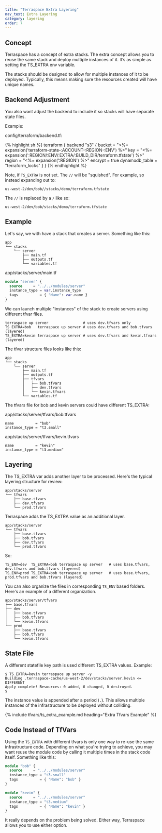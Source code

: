 ```yaml
---
title: "Terraspace Extra Layering"
nav_text: Extra Layering
category: layering
order: 7
---
```


## Concept

Terraspace has a concept of extra stacks. The extra concept allows you to reuse the same stack and deploy multiple instances of it. It’s as simple as setting the TS_EXTRA env variable.

The stacks should be designed to allow for multiple instances of it to be deployed. Typically, this means making sure the resources created will have unique names.

## Backend Adjustment

You also want adjust the backend to include it so stacks will have separate state files.

Example:

config/terraform/backend.tf:

{% highlight sh %}
terraform {
  backend "s3" {
    bucket = "<%= expansion('terraform-state-:ACCOUNT-:REGION-:ENV') %>"
    key = "<%= expansion(':REGION/:ENV/:EXTRA/:BUILD_DIR/terraform.tfstate') %>"
    region = "<%= expansion(':REGION') %>"
    encrypt = true
    dynamodb_table = "terraform_locks"
  }
}
{% endhighlight %}

Note, if `TS_EXTRA` is not set. The `//` will be "squished". For example, so instead expanding out to:

    us-west-2/dev/bob//stacks/demo/terraform.tfstate

The `//` is replaced by a `/` like so:

    us-west-2/dev/bob/stacks/demo/terraform.tfstate

## Example

Let's say, we with have a stack that creates a server. Something like this:

    app
    └── stacks
        └── server
            ├── main.tf
            ├── outputs.tf
            └── variables.tf

app/stacks/server/main.tf

```terraform
module "server" {
  source     = "../../modules/server"
  instance_type = var.instance_type
  tags          = { "Name": var.name }
}
```

We can launch multiple "instances" of the stack to create servers using different tfvar files.

    terraspace up server                # uses dev.tfvars only
    TS_EXTRA=bob   terraspace up server # uses dev.tfvars and bob.tfvars (layered)
    TS_EXTRA=kevin terraspace up server # uses dev.tfvars and kevin.tfvars (layered)

The tfvar structure files looks like this:

    app
    └── stacks
        └── server
            ├── main.tf
            ├── outputs.tf
            ├── tfvars
            │   ├── bob.tfvars
            │   ├── dev.tfvars
            │   └── kevin.tfvars
            └── variables.tf

The tfvars file for bob and kevin servers could have different TS_EXTRA:

app/stacks/server/tfvars/bob.tfvars

    name          = "bob"
    instance_type = "t3.small"

app/stacks/server/tfvars/kevin.tfvars

    name          = "kevin"
    instance_type = "t3.medium"

## Layering

The TS_EXTRA var adds another layer to be processed. Here's the typical layering structure for review:

    app/stacks/server
    └── tfvars
        ├── base.tfvars
        ├── dev.tfvars
        └── prod.tfvars

Terraspace adds the TS_EXTRA value as an additional layer.

    app/stacks/server
    └── tfvars
        ├── base.tfvars
        ├── bob.tfvars
        ├── dev.tfvars
        └── prod.tfvars

So:

    TS_ENV=dev  TS_EXTRA=bob terraspace up server   # uses base.tfvars, dev.tfvars and bob.tfvars (layered)
    TS_ENV=prod TS_EXTRA=bob terraspace up server   # uses base.tfvars, prod.tfvars and bob.tfvars (layered)

You can also organize the files in corresponding `TS_ENV` based folders. Here's an example of a different organization.

    app/stacks/server/tfvars
    ├── base.tfvars
    ├── dev
    │   ├── base.tfvars
    │   ├── bob.tfvars
    │   └── kevin.tfvars
    └── prod
        ├── base.tfvars
        ├── bob.tfvars
        └── kevin.tfvars

## State File

A different statefile key path is used different TS_EXTRA values. Example:

    $ TS_EXTRA=kevin terraspace up server -y
    Building .terraspace-cache/us-west-2/dev/stacks/server.kevin <= DIFFERENT
    Apply complete! Resources: 0 added, 0 changed, 0 destroyed.
    $

The instance value is appended after a period (`.`). This allows multiple instances of the infrastructure to be deployed without colliding.

{% include tfvars/ts_extra_example.md heading="Extra Tfvars Example" %}

## Code Instead of TfVars

Using the `TS_EXTRA` with different tfvars is only one way to re-use the same infrastructure code. Depending on what you're trying to achieve, you may want reuse the module code by calling it multiple times in the stack code itself. Something like this:

```terraform
module "bob" {
  source     = "../../modules/server"
  instance_type = "t3.small"
  tags          = { "Name": "bob" }
}

module "kevin" {
  source     = "../../modules/server"
  instance_type = "t3.medium"
  tags          = { "Name": "kevin" }
}
```

It really depends on the problem being solved. Either way, Terraspace allows you to use either option.
